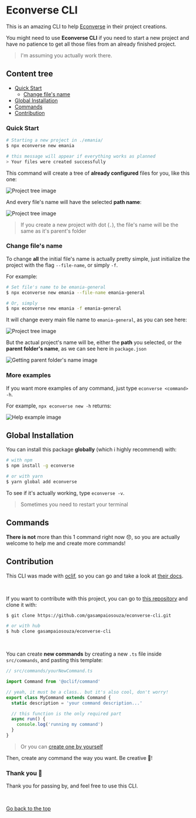 # Econverse CLI

This is an amazing CLI to help [Econverse](https://econverse.digital/) in their project creations.

You might need to use **Econverse CLI** if you need to start a new project and have no patience to get all those files from an already finished project.

> I'm assuming you actually work there.

## Content tree

- [Quick Start](#quick-start)
  - [Change file's name](#change-file's-name)
- [Global Installation](#global-installation)
- [Commands](#commands)
- [Contribution](#contribution)

### Quick Start

```sh
# Starting a new project in ./emania/
$ npx econverse new emania

# this message will appear if everything works as planned
> Your files were created successfully
```

This command will create a tree of **already configured** files for you, like this one:

![Project tree image](https://imgur.com/0p6IkpS.png)

And every file's name will have the selected **path name**:

![Project tree image](https://imgur.com/luIZ5HF.png)

> If you create a new project with dot (`.`), the file's name will be the same as it's parent's folder

### Change file's name

To change **all** the initial file's name is actually pretty simple, just initialize the project with the flag `--file-name`, or simply `-f`.

For example:

```sh
# Set file's name to be emania-general
$ npx econverse new emania --file-name emania-general

# Or, simply
$ npx econverse new emania -f emania-general
```

It will change every main file name to `emania-general`, as you can see here:

![Project tree image](https://imgur.com/1aypPCB.png)

But the actual project's name will be, either the **path** you selected, or the **parent folder's name**, as we can see here in `package.json`

![Getting parent folder's name image](https://imgur.com/4fZlSZD.png)

### More examples

If you want more examples of any command, just type `econverse <command> -h`.

For example, `npx econverse new -h` returns:

![Help example image](https://imgur.com/K2y3OIx.png)

## Global Installation

You can install this package **globally** (which i highly recommend) with:

```sh
# with npm
$ npm install -g econverse

# or with yarn
$ yarn global add econverse
```

To see if it's actually working, type `econverse -v`.

> Sometimes you need to restart your terminal

## Commands

**There is not** more than this 1 command right now 😞, so you are actually welcome to help me and create more commands!

## Contribution

This CLI was made with [oclif](https://oclif.io/docs), so you can go and take a look at [their docs](https://oclif.io/docs).

<br />

If you want to contribute with this project, you can go to [this repository](https://github.com/gasampaiosouza/econverse-cli) and clone it with:

```sh
$ git clone https://github.com/gasampaiosouza/econverse-cli.git

# or with hub
$ hub clone gasampaiosouza/econverse-cli
```

<br />

You can create **new commands** by creating a new `.ts` file inside `src/commands`, and pasting this template:

```typescript
// src/commands/yourNewCommand.ts

import Command from '@oclif/command'

// yeah, it must be a class.. but it's also cool, don't worry!
export class MyCommand extends Command {
  static description = 'your command description...'

  // this function is the only required part
  async run() {
    console.log('running my command')
  }
}
```

> Or you can [create one by yourself](https://oclif.io/docs/introduction)

Then, create any command the way you want. Be creative 🎉!

### Thank you 💚

Thank you for passing by, and feel free to use this CLI.

<br />

[Go back to the top](#)
